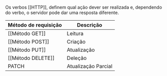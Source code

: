 Os verbos [[HTTP]], definem qual ação dever ser realizada e, dependendo do verbo, o servidor pode dar uma resposta diferente.

| Método de requisição | Descrição           |
|:-------------------- | ------------------- |
| [[Método GET]]       | Leitura             |
| [[Método POST]]                | Criação             |
| [[Método PUT]]| Atualização         |
| [[Método DELETE]]              | Deleção             |
| PATCH                | Atualização Parcial |
